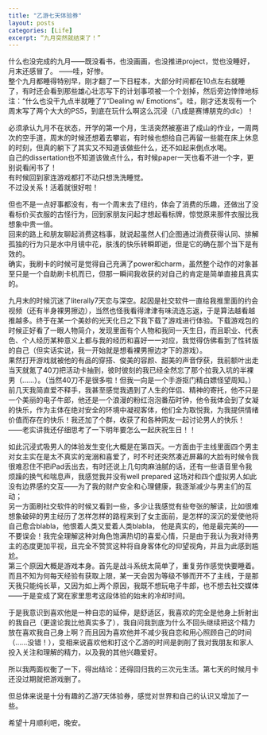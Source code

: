 ```yaml
---
title: "乙游七天体验券"
layout: posts
categories: [Life]
excerpt: “九月突然就结束了！”
---
```

  
什么也没完成的九月——既没看书，也没画画，也没推进project，觉也没睡好，月末还感冒了。 ——哇，好惨。  
整个九月都睡得特别早，刚才翻了一下日程本，大部分时间都在10点左右就睡了，有时还会看到那些雄心壮志写下的计划事项被一个个划掉，然后旁边悻悻地标注：“什么也没干九点半就睡了”/“Dealing w/ Emotions”。哇，刚才还发现有一个周末写了两个大大的PS5，到底在玩什么啊这么沉浸（八成是赛博朋克的dlc）！  
  
必须承认九月不在状态，开学的第一个月，生活突然被塞进了成山的作业，一周两次的空手道，周末的时候还想着去攀岩，有时候也想给自己再留一些能在床上休息的时刻，但真的躺下了其实又不知道该做些什么，还不如起来倒点水喝。  
自己的dissertation也不知道该做点什么，有时候paper一天也看不进一个字，更别说看闲书了！  
有时候回到家连游戏都打不动只想洗洗睡觉。  
不过没关系！活着就很好啦！  
  
但也不是一点好事都没有，有一个周末去了纽约，体会了消费的乐趣，还做出了没看标价买衣服的古怪行为，回到家朋友问起才想起看标牌，惊觉原来那件衣服比我想象中贵一倍。  
回来的路上和朋友聊起消费这档事，就说起虽然人们企图通过消费获得认同、排解孤独的行为只是水中月镜中花，肤浅的快乐转瞬即逝，但是它的确在那个当下是有效的。  
确实，我刷卡的时候可是觉得自己充满了power和charm，虽然整个动作的对象甚至只是一个自助刷卡机而已，但那一瞬间我收获的对自己的肯定是简单直接且真实的。  
  
九月末的时候沉迷了literally7天恋与深空。起因是社交软件一直给我推里面的约会视频（还有半身裸男擦边），当然也怪我看得津津有味流连忘返，于是算法越看越推越多。终于在某一个美妙的光天化日之下我下载了游戏进行体验。下载游戏包的时候正好看了一眼人物简介，发现里面有个人物和我同一天生日，而且职业、代表色、个人经历某种意义上都与我的经历和喜好一一对应，我觉得仿佛看到了性转版的自己（但实话实说，我一开始就是想看裸男擦边才下的游戏）。  
果然打开游戏就被他的有品的穿搭、俊美的容颜、甜美的声音俘获，我前额叶出走当天就氪了40刀把活动卡抽到，彼时彼刻的我已经全然忘了那个拉我入坑的半裸男（……）。（当然40刀不是很多啦！但我一向是一个手游抠门精白嫖怪望周知。）  
前几天我简直爱不释手，我甚至感觉我遇到了人生的伴侣、精神的寄托，他不只是一个美丽的电子牛郎，他还是一个浪漫的粉红泡泡番茄时钟，他令我体会到了女凝的快乐，作为主体在绝对安全的环境中凝视客体，他们全为取悦我，为我提供情绪价值而存在的快乐！我还加了个群，收获了和各种网友一起讨论男人的快乐！  
——老实讲我还仔细思考了一下明年要怎么一起庆祝生日！！  
  
如此沉浸式吸男人的体验发生变化大概是在第四天。一方面由于主线里面四个男主对女主实在是太不真实的宠溺和喜爱了，时不时还突然凑近屏幕的大脸有时候令我很难忍住不把iPad丢出去，有时还说上几句肉麻油腻的话，还有一些语音里令我烦躁的换气和喘息声，我感觉我并没有well prepared 这场对和四个虚拟男人如此没有边界感的交互——为了我的财产安全和心理健康，我逐渐减少与男主们的互动；  
另一方面刷社交软件的时候又看到一些，多少让我感觉有些夸张的解读，比如很难想象破碎的男主经历了怎样怎样的路程来到了女主面前，是怎样的深沉的爱使他将自己愈合blabla，他恨着人类又爱着人类blabla， 他是真实的，他是最完美的——不要误会！我完全理解这种对角色饱满热切的喜爱心情，只是由于我认为我对待男主的态度更加平视，且完全不赞赏这种将自身客体化的仰望视角，并且为此感到尴尬。  
第三个原因大概是游戏本身。首先是战斗系统太简单了，重复劳作感觉快要睡着。而且不知为何每天经验有获取上限，某一天会因为等级不够而开不了主线，于是那天我只能纯长草，又因为如上两个原因，我既不想玩电子牛郎，也不想去社交媒体——于是变成了窝在家里思考这段体验的始末的冷却时间。  
  
于是我意识到喜欢他是一种自恋的延伸，是舒适区，我喜欢的完全是他身上折射出的我自己（更遑论我比他真实多了），我自问我到底为什么不回头继续把这个精力放在喜欢我自己身上啊？而且因为喜欢他并不减少我自恋和用心照顾自己的时间（……没错！），变相来说喜欢他和打这个乙游的时间是剥削了我对我朋友和家人投入关注和理解的精力，以及我的其他兴趣爱好。  

所以我两面权衡了一下，得出结论：还得回归我的三次元生活。第七天的时候月卡还没过期就把游戏删了。  

但总体来说是十分有趣的乙游7天体验券，感觉对世界和自己的认识又增加了一些。  
  
希望十月顺利吧，晚安。  